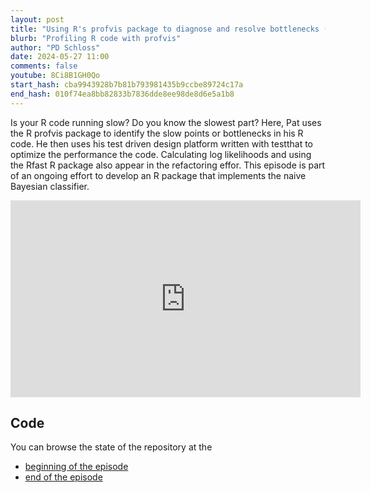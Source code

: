 ```yaml
---
layout: post
title: "Using R's profvis package to diagnose and resolve bottlenecks (CC286)"
blurb: "Profiling R code with profvis"
author: "PD Schloss"
date: 2024-05-27 11:00
comments: false
youtube: 8Ci8B1GH0Qo
start_hash: cba9943928b7b81b793981435b9ccbe89724c17a
end_hash: 010f74ea8bb82833b7836dde8ee98de8d6e5a1b8
---
```


Is your R code running slow? Do you know the slowest part? Here, Pat uses the R profvis package to identify the slow points or bottlenecks in his R code. He then uses his test driven design platform written with testthat to optimize the performance the code. Calculating log likelihoods and using the Rfast R package also appear in the refactoring effor. This episode is part of an ongoing effort to develop an R package that implements the naive Bayesian classifier.

<iframe style="margin: 0 auto;display:block;" width="560" height="315" src="https://www.youtube.com/embed/{{ page.youtube }}" frameborder="0" allow="accelerometer; autoplay; encrypted-media; gyroscope; picture-in-picture" allowfullscreen></iframe>

## Code

You can browse the state of the repository at the

* [beginning of the episode](https://github.com/riffomonas/phylotypr/tree/{{page.start_hash}})
* [end of the episode](https://github.com/riffomonas/phylotyprr/tree/{{page.end_hash}})
